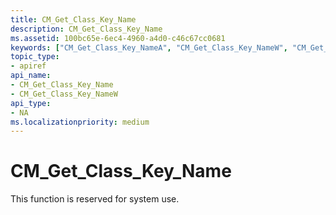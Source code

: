 ```yaml
---
title: CM_Get_Class_Key_Name
description: CM_Get_Class_Key_Name
ms.assetid: 100bc65e-6ec4-4960-a4d0-c46c67cc0681
keywords: ["CM_Get_Class_Key_NameA", "CM_Get_Class_Key_NameW", "CM_Get_Class_Key_Name Device and Driver Installation"]
topic_type:
- apiref
api_name:
- CM_Get_Class_Key_Name
- CM_Get_Class_Key_NameW
api_type:
- NA
ms.localizationpriority: medium
---
```


# CM_Get_Class_Key_Name

This function is reserved for system use.


 

 





